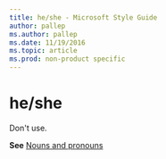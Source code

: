 ```yaml
---
title: he/she - Microsoft Style Guide
author: pallep
ms.author: pallep
ms.date: 11/19/2016
ms.topic: article
ms.prod: non-product specific
---
```


# he/she

Don't use.

**See** [Nouns and pronouns](/style-guide/grammar/nouns-pronouns)
